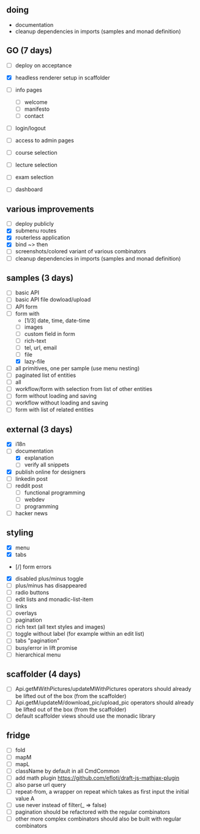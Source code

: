 ## doing
- documentation
- cleanup dependencies in imports (samples and monad definition)

## GO (7 days)
- [ ] deploy on acceptance
- [x] headless renderer setup in scaffolder
- [ ] info pages
  - [ ] welcome
  - [ ] manifesto
  - [ ] contact
- [ ] login/logout
- [ ] access to admin pages
- [ ] course selection
- [ ] lecture selection
- [ ] exam selection
- [ ] dashboard


## various improvements
- [ ] deploy publicly
- [x] submenu routes
- [x] routerless application
- [x] bind ~> then
- [ ] screenshots/colored variant of various combinators
- [ ] cleanup dependencies in imports (samples and monad definition)

## samples (3 days)
- [ ] basic API
- [ ] basic API file dowload/upload
- [ ] API form
- [ ] form with
  - [1/3] date, time, date-time
  - [ ] images
  - [ ] custom field in form
  - [ ] rich-text
  - [ ] tel, url, email
  - [ ] file
  - [x] lazy-file
- [ ] all primitives, one per sample (use menu nesting)
- [ ] paginated list of entities
- [ ] all
- [ ] workflow/form with selection from list of other entities
- [ ] form without loading and saving
- [ ] workflow without loading and saving
- [ ] form with list of related entities

## external (3 days)
- [x] i18n
- [ ] documentation
  - [x] explanation
  - [ ] verify all snippets
- [x] publish online for designers
- [ ] linkedin post
- [ ] reddit post
  - [ ] functional programming
  - [ ] webdev
  - [ ] programming
- [ ] hacker news

## styling
- [x] menu
- [x] tabs
- [/] form errors
- [x] disabled plus/minus toggle
- [ ] plus/minus has disappeared
- [ ] radio buttons
- [ ] edit lists and monadic-list-item
- [ ] links
- [ ] overlays
- [ ] pagination
- [ ] rich text (all text styles and images)
- [ ] toggle without label (for example within an edit list)
- [ ] tabs "pagination"
- [ ] busy/error in lift promise
- [ ] hierarchical menu

##  scaffolder (4 days)
- [ ] Api.getMWithPictures/updateMWithPictures operators should already be lifted out of the box (from the scaffolder)
- [ ] Api.getM/updateM/download_pic/upload_pic operators should already be lifted out of the box (from the scaffolder)
- [ ] default scaffolder views should use the monadic library

## fridge
- [ ] fold
- [ ] mapM
- [ ] mapL
- [ ] className by default in all CmdCommon
- [ ] add math plugin https://github.com/efloti/draft-js-mathjax-plugin
- [ ] also parse url query
- [ ] repeat-from, a wrapper on repeat which takes as first input the initial value A
- [ ] use never instead of filter(_ => false)
- [ ] pagination should be refactored with the regular combinators
- [ ] other more complex combinators should also be built with regular combinators
